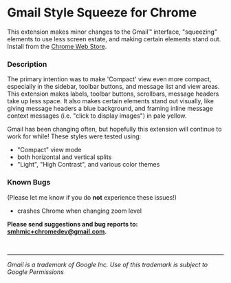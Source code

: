 Gmail Style Squeeze for Chrome
==============================

This extension makes minor changes to the Gmail™ interface, "squeezing" elements to use less screen estate, and making certain elements stand out.  Install from the [Chrome Web Store](https://chrome.google.com/webstore/detail/style-squeeze-for-gmail/halnhfmadppofimclpahinbnjihhbddn).

### Description

The primary intention was to make 'Compact' view even more compact, especially in the sidebar, toolbar buttons, and message list and view areas.  This extension makes labels, toolbar buttons, scrollbars, message headers take up less space.  It also makes certain elements stand out visually, like giving message headers a blue background, and framing inline message context messages (i.e. "click to display images") in pale yellow.

Gmail has been changing often, but hopefully this extension will continue to work for while!  These styles were tested using:

 - "Compact" view mode
 - both horizontal and vertical splits
 - "Light", "High Contrast", and various color themes

### Known Bugs

(Please let me know if you do **not** experience these issues!)

 - crashes Chrome when changing zoom level

**Please send suggestions and bug reports to: [smhmic+chromedev@gmail.com](mailto:smhmic+chromedev@gmail.com).**

&nbsp;
- - -
*Gmail is a trademark of Google Inc. Use of this trademark is subject to Google Permissions*
